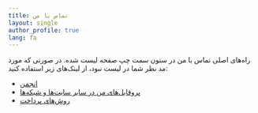 ```yaml
---
title: تماس با من
layout: single
author_profile: true
lang: fa
---
```

راه‌های اصلی تماس با من در ستون سمت چپ صفحه لیست شده. در صورتی که مورد مد نظر شما در لیست نبود، از لینک‌های زیر استفاده کنید:

* [انجمن](https://forum.omid.dev)
* [پروفایل‌های من در سایر سایت‌ها و شبکه‌ها](links)
* [روش‌های پرداخت](payment-options)
